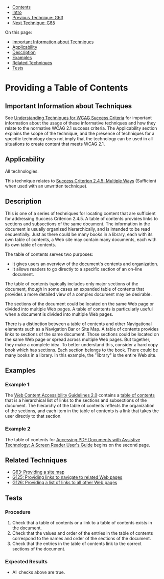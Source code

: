 -   [Contents](https://www.w3.org/WAI/WCAG21/Techniques/#techniques "Table of Contents")
-   [Intro](https://www.w3.org/WAI/WCAG21/Techniques/#introduction "Introduction to Techniques")
-   [Previous Technique: G63](G63)
-   [Next Technique: G65](G65)

On this page:

-   [Important Information about Techniques](#important-information)
-   [Applicability](#applicability)
-   [Description](#description)
-   [Examples](#examples)
-   [Related Techniques](#related)
-   [Tests](#tests)

Providing a Table of Contents
=============================

Important Information about Techniques
--------------------------------------

See [Understanding Techniques for WCAG Success Criteria](https://www.w3.org/WAI/WCAG21/Understanding/understanding-techniques) for important information about the usage of these informative techniques and how they relate to the normative WCAG 2.1 success criteria. The Applicability section explains the scope of the technique, and the presence of techniques for a specific technology does not imply that the technology can be used in all situations to create content that meets WCAG 2.1.

Applicability
-------------

All technologies.

This technique relates to [Success Criterion 2.4.5: Multiple Ways](https://www.w3.org/WAI/WCAG21/Understanding/multiple-ways) (Sufficient when used with an unwritten technique).

Description
-----------

This is one of a series of techniques for locating content that are sufficient for addressing Success Criterion 2.4.5. A table of contents provides links to sections and subsections of the same document. The information in the document is usually organized hierarchically, and is intended to be read sequentially. Just as there could be many books in a library, each with its own table of contents, a Web site may contain many documents, each with its own table of contents.

The table of contents serves two purposes:

-   It gives users an overview of the document's contents and organization.
-   It allows readers to go directly to a specific section of an on-line document.

The table of contents typically includes only major sections of the document, though in some cases an expanded table of contents that provides a more detailed view of a complex document may be desirable.

The sections of the document could be located on the same Web page or divided into multiple Web pages. A table of contents is particularly useful when a document is divided into multiple Web pages.

There is a distinction between a table of contents and other Navigational elements such as a Navigation Bar or Site Map. A table of contents provides links to sections of the same document. Those sections could be located on the same Web page or spread across multiple Web pages. But together, they make a complete idea. To better understand this, consider a hard copy book which has sections. Each section belongs to the book. There could be many books in a library. In this example, the "library" is the entire Web site.

Examples
--------

### Example 1

The [Web Content Accessibility Guidelines 2.0](https://www.w3.org/TR/WCAG20/) contains a [table of contents](https://www.w3.org/TR/WCAG20/#contents) that is a hierarchical list of links to the sections and subsections of the document. The hierarchy of the table of contents reflects the organization of the sections, and each item in the table of contents is a link that takes the user directly to that section.

### Example 2

The table of contents for [Accessing PDF Documents with Assistive Technology: A Screen Reader User's Guide](http://www.adobe.com/content/dam/Adobe/en/accessibility/pdfs/accessing-pdf-sr.pdf) begins on the second page.

Related Techniques
------------------

-   [G63: Providing a site map](https://www.w3.org/WAI/WCAG21/Techniques/general/G63)
-   [G125: Providing links to navigate to related Web pages](https://www.w3.org/WAI/WCAG21/Techniques/general/G125)
-   [G126: Providing a list of links to all other Web pages](https://www.w3.org/WAI/WCAG21/Techniques/general/G126)

Tests
-----

### Procedure

1.  Check that a table of contents or a link to a table of contents exists in the document.
2.  Check that the values and order of the entries in the table of contents correspond to the names and order of the sections of the document.
3.  Check that the entries in the table of contents link to the correct sections of the document.

### Expected Results

-   All checks above are true.
